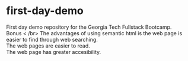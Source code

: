 # first-day-demo
First day demo repository for the Georgia Tech Fullstack Bootcamp. <br />
Bonus  < /br>
The advantages of using semantic html is the web page is easier to find through web searching.  <br />
The web pages are easier to read.  <br />
The web page has greater accesibility.  <br />
